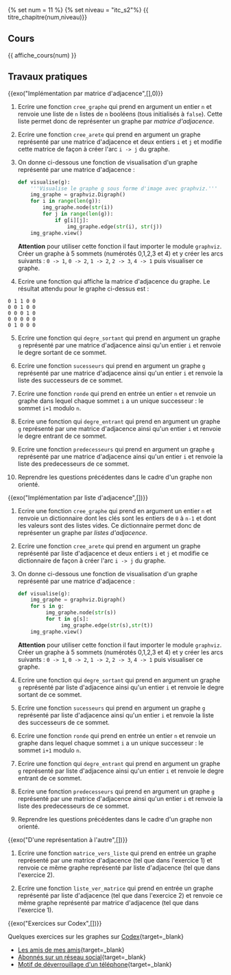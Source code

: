 {% set num = 11 %}
{% set niveau = "itc_s2"%}
{{ titre_chapitre(num,niveau)}}

## Cours

{{ affiche_cours(num) }}

## Travaux pratiques

{{exo("Implémentation par matrice d'adjacence",[],0)}}

1. Ecrire une fonction `cree_graphe` qui prend en argument un entier `n` et renvoie une liste de `n` listes de `n` booléens (tous initialisés à `false`). Cette liste permet donc de représenter un graphe par *matrice d'adjacence*.

2. Ecrire une fonction `cree_arete` qui prend en argument un graphe représenté par une matrice d'adjacence et deux entiers `i` et `j` et modifie cette matrice de façon à créer l'arc `i -> j` du graphe.

3. On donne ci-dessous une fonction de visualisation d'un graphe représenté par une matrice d'adjacence :
    ```python
    def visualise(g):
        '''Visualise le graphe g sous forme d'image avec graphviz.'''
        img_graphe = graphviz.Digraph()
        for i in range(len(g)):
            img_graphe.node(str(i))
            for j in range(len(g)):
                if g[i][j]:
                    img_graphe.edge(str(i), str(j))
        img_graphe.view()
    ```
    **Attention** pour utiliser cette fonction il faut importer le module `graphviz`.  
    Créer un graphe à 5 sommets (numérotés 0,1,2,3 et 4) et y créer les arcs suivants : 
    `0 -> 1`, `0 -> 2`, `1 -> 2`, `2 -> 3`, `4 -> 1` puis visualiser ce graphe.

4. Ecrire une fonction qui affiche la matrice d'adjacence du graphe. Le résultat attendu pour le graphe ci-dessus est :
```
0 1 1 0 0 
0 0 1 0 0 
0 0 0 1 0 
0 0 0 0 0 
0 1 0 0 0
```


5. Ecrire une fonction qui `degre_sortant` qui prend en argument un graphe `g` représenté par une matrice d'adjacence ainsi qu'un entier `i` et renvoie le degre sortant de ce sommet.

6. Ecrire une fonction `sucesseurs` qui prend en argument un graphe `g` représenté par une matrice d'adjacence ainsi qu'un entier `i` et renvoie la liste des successeurs de ce sommet.

7. Ecrire une fonction `ronde` qui prend en entrée un entier `n` et renvoie un graphe dans lequel chaque sommet `i` a un unique successeur : le sommet `i+1` modulo `n`. 

8. Ecrire une fonction qui `degre_entrant` qui prend en argument un graphe `g` représenté par une matrice d'adjacence ainsi qu'un entier `i` et renvoie le degre entrant de ce sommet.

9. Ecrire une fonction `predecesseurs` qui prend en argument un graphe `g` représenté par une matrice d'adjacence ainsi qu'un entier `i` et renvoie la liste des predecesseurs de ce sommet.

10. Reprendre les questions précédentes dans le cadre d'un graphe non orienté.

{{exo("Implémentation par liste d'adjacence",[])}}

1. Ecrire une fonction `cree_graphe` qui prend en argument un entier `n` et renvoie un dictionnaire dont les clés sont les entiers de `0` à `n-1` et dont les valeurs sont des listes vides. Ce dictionnaire permet donc de représenter un graphe par *listes d'adjacence*.

2. Ecrire une fonction `cree_arete` qui prend en argument un graphe représenté par liste d'adjacence et deux entiers `i` et `j` et modifie ce dictionnaire de façon à créer l'arc `i -> j` du graphe.

3. On donne ci-dessous une fonction de visualisation d'un graphe représenté par une matrice d'adjacence :
    ```python
    def visualise(g):
        img_graphe = graphviz.Digraph()
        for s in g:
             img_graphe.node(str(s))
             for t in g[s]:
                  img_graphe.edge(str(s),str(t))
        img_graphe.view()
    ```
    **Attention** pour utiliser cette fonction il faut importer le module `graphviz`.  
    Créer un graphe à 5 sommets (numérotés 0,1,2,3 et 4) et y créer les arcs suivants : 
    `0 -> 1`, `0 -> 2`, `1 -> 2`, `2 -> 3`, `4 -> 1` puis visualiser ce graphe.

5. Ecrire une fonction qui `degre_sortant` qui prend en argument un graphe `g` représenté par liste d'adjacence ainsi qu'un entier `i` et renvoie le degre sortant de ce sommet.

6. Ecrire une fonction `sucesseurs` qui prend en argument un graphe `g` représenté par liste d'adjacence ainsi qu'un entier `i` et renvoie la liste des successeurs de ce sommet.

7. Ecrire une fonction `ronde` qui prend en entrée un entier `n` et renvoie un graphe dans lequel chaque sommet `i` a un unique successeur : le sommet `i+1` modulo `n`. 

8. Ecrire une fonction qui `degre_entrant` qui prend en argument un graphe `g` représenté par liste d'adjacence ainsi qu'un entier `i` et renvoie le degre entrant de ce sommet.

9. Ecrire une fonction `predecesseurs` qui prend en argument un graphe `g` représenté par une matrice d'adjacence ainsi qu'un entier `i` et renvoie la liste des predecesseurs de ce sommet.

10. Reprendre les questions précédentes dans le cadre d'un graphe non orienté.

{{exo("D'une représentation à l'autre",[])}}

1. Ecrire une fonction `matrice_vers_liste` qui prend en entrée un graphe représenté par une matrice d'adjacence (tel que dans l'exercice 1) et renvoie ce même graphe représenté par liste d'adjacence (tel que dans l'exercice 2).

1. Ecrire une fonction `liste_ver_matrice` qui prend en entrée un graphe représenté par liste d'adjacence (tel que dans l'exercice 2) et renvoie ce même graphe représenté par matrice d'adjacence (tel que dans l'exercice 1).



{{exo("Exercices sur Codex",[])}}

Quelques exercices sur les graphes sur [Codex](https://codex.forge.apps.education.fr/){target=_blank}

* [Les amis de mes amis](https://codex.forge.apps.education.fr/exercices/dico_amis/){target=_blank}
* [Abonnés sur un réseau social](https://codex.forge.apps.education.fr/exercices/aimer_etre_aime/){target=_blank}
* [Motif de déverrouillage d'un téléphone](https://codex.forge.apps.education.fr/exercices/deverouillage/){target=_blank}

